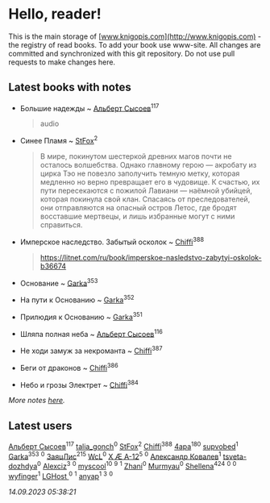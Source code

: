 # Hello, reader!
This is the main storage of [www.knigopis.com](http://www.knigopis.com) - the registry of read books.
To add your book use www-site. All changes are committed and synchronized with this git repository.
Do not use pull requests to make changes here.


## Latest books with notes
* Большие надежды ~ [Альберт Сысоев](users/474/47446642-vkontakte)<sup>117</sup>
    > audio

* Синее Пламя ~ [StFox](users/108/10824953-yandex)<sup>2</sup>
    > В мире, покинутом шестеркой древних магов почти не осталось волшебства. Однако главному герою — акробату из цирка Тэо не повезло заполучить темную метку, которая медленно но верно превращает его в чудовище. К счастью, их пути пересекаются с пожилой Лавиани — наёмной убийцей, которая покинула свой клан. Спасаясь от преследователей, они отправляются на опасный остров Летос, где бродят восставшие мертвецы, и лишь избранные могут с ними справиться.

* Имперское наследство. Забытый осколок ~ [Chiffi](users/105/105831994080785626680-google)<sup>388</sup>
    > https://litnet.com/ru/book/imperskoe-nasledstvo-zabytyi-oskolok-b36674

* Основание ~ [Garka](users/115/115753719718250012620-google)<sup>353</sup>

* На пути к Основанию ~ [Garka](users/115/115753719718250012620-google)<sup>352</sup>

* Прилюдия к Основанию ~ [Garka](users/115/115753719718250012620-google)<sup>351</sup>

* Шляпа полная неба ~ [Альберт Сысоев](users/474/47446642-vkontakte)<sup>116</sup>

* Не ходи замуж за некроманта ~ [Chiffi](users/105/105831994080785626680-google)<sup>387</sup>

* Беги от драконов ~ [Chiffi](users/105/105831994080785626680-google)<sup>386</sup>

* Небо и грозы Электрет ~ [Chiffi](users/105/105831994080785626680-google)<sup>384</sup>


_More notes [here](latest_books_with_notes.md)._


## Latest users
[Альберт Сысоев](users/474/47446642-vkontakte)<sup>117</sup> 
[talia_gonch](users/116/116727437007720956503-google)<sup>0</sup> 
[StFox](users/108/10824953-yandex)<sup>2</sup> 
[Chiffi](users/105/105831994080785626680-google)<sup>388</sup> 
[4apa](users/117/117392596378069249667-google)<sup>180</sup> 
[supvobed](users/111/111120684537115120803-google)<sup>1</sup> 
[Garka](users/115/115753719718250012620-google)<sup>353</sup> 
[](users/108/108689900996785507657-google)<sup>0</sup> 
[ЗаяцЛис](users/112/112388384595246311466-google)<sup>215</sup> 
[WcL](users/106/106758454733805717947-google)<sup>0</sup> 
[X Æ A-12](users/115/115609550904757194526-google)<sup>5</sup> 
[](users/112/112452730042794139520-google)<sup>0</sup> 
[Александр Ковалев](users/141/14161137020827113329-mailru)<sup>1</sup> 
[tsveta-dozhdya](users/983/983485507-yandex)<sup>0</sup> 
[Alexciz](users/104/104402554069177138887-google)<sup>3</sup> 
[](users/116/116461044320164710012-google)<sup>0</sup> 
[myscool](users/101/101429613411254493072-google)<sup>10</sup> 
[](users/101/101368518035734751027-google)<sup>9</sup> 
[](users/115/115714542148878544061-google)<sup>1</sup> 
[Zhani](users/109/109586026743199600506-google)<sup>0</sup> 
[Murmyau](users/107/107272984290708451258-google)<sup>0</sup> 
[Shellena](users/134/13413591548892934957-mailru)<sup>424</sup> 
[](users/103/1035563327194476370-mailru)<sup>0</sup> 
[](users/106/106851335280025411906-google)<sup>0</sup> 
[wyfinger](users/112/112391692490886789680-google)<sup>1</sup> 
[LGHost ](users/102/102855694228637360492-google)<sup>0</sup> 
[](users/115/115449516373977572535-google)<sup>1</sup> 
[anyap](users/103/103930748205001962013-google)<sup>1</sup> 
[](users/115/115679528795083704722-google)<sup>3</sup> 
[](users/689/689369-yandex)<sup>0</sup> 


_14.09.2023 05:38:21_
